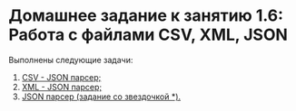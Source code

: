 # Домашнее задание к занятию 1.6: Работа с файлами CSV, XML, JSON

Выполнены следующие задачи:

1. [CSV - JSON парсер;](/src/main/java/com/example/Task1/ParserCsvToJson.java)
2. [XML - JSON парсер;](src/main/java/com/example/Task2/ParserXmlToJson.java)
3. [JSON парсер (задание со звездочкой *).](src/main/java/com/example/Task3/ParserJsonToList.java)
